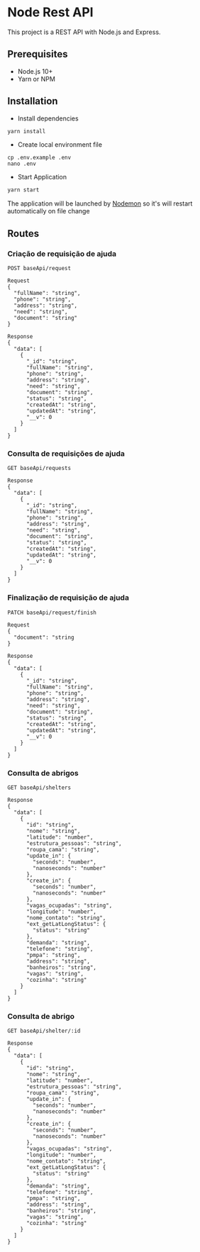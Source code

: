 # Node Rest API

This project is a REST API with Node.js and Express.

## Prerequisites
- Node.js 10+
- Yarn or NPM

## Installation
- Install dependencies
```bash
yarn install
```
- Create local environment file
```shell
cp .env.example .env
nano .env
```
- Start Application
```bash
yarn start
```
The application will be launched by [Nodemon](https://nodemon.com) so it's will restart automatically on file change

## Routes
### Criação de requisição de ajuda
```
POST baseApi/request

Request
{
  "fullName": "string",
  "phone": "string",
  "address": "string",
  "need": "string",
  "document": "string"
}

Response
{
  "data": [
    {
      "_id": "string",
      "fullName": "string",
      "phone": "string",
      "address": "string",
      "need": "string",
      "document": "string",
      "status": "string",
      "createdAt": "string",
      "updatedAt": "string",
      "__v": 0
    }
  ]
}
```
 
### Consulta de requisições de ajuda
```
GET baseApi/requests

Response
{
  "data": [
    {
      "_id": "string",
      "fullName": "string",
      "phone": "string",
      "address": "string",
      "need": "string",
      "document": "string",
      "status": "string",
      "createdAt": "string",
      "updatedAt": "string",
      "__v": 0
    }
  ]
}
```
### Finalização de requisição de ajuda
```
PATCH baseApi/request/finish

Request
{
  "document": "string
}

Response
{
  "data": [
    {
      "_id": "string",
      "fullName": "string",
      "phone": "string",
      "address": "string",
      "need": "string",
      "document": "string",
      "status": "string",
      "createdAt": "string",
      "updatedAt": "string",
      "__v": 0
    }
  ]
}
```

### Consulta de abrigos
```
GET baseApi/shelters

Response
{
  "data": [
    {
      "id": "string",
      "nome": "string",
      "latitude": "number",
      "estrutura_pessoas": "string",
      "roupa_cama": "string",
      "update_in": {
        "seconds": "number",
        "nanoseconds": "number"
      },
      "create_in": {
        "seconds": "number",
        "nanoseconds": "number"
      },
      "vagas_ocupadas": "string",
      "longitude": "number",
      "nome_contato": "string",
      "ext_getLatLongStatus": {
        "status": "string"
      },
      "demanda": "string",
      "telefone": "string",
      "pmpa": "string",
      "address": "string",
      "banheiros": "string",
      "vagas": "string",
      "cozinha": "string"
    }
  ]
}
```

### Consulta de abrigo
```
GET baseApi/shelter/:id

Response
{
  "data": [
    {
      "id": "string",
      "nome": "string",
      "latitude": "number",
      "estrutura_pessoas": "string",
      "roupa_cama": "string",
      "update_in": {
        "seconds": "number",
        "nanoseconds": "number"
      },
      "create_in": {
        "seconds": "number",
        "nanoseconds": "number"
      },
      "vagas_ocupadas": "string",
      "longitude": "number",
      "nome_contato": "string",
      "ext_getLatLongStatus": {
        "status": "string"
      },
      "demanda": "string",
      "telefone": "string",
      "pmpa": "string",
      "address": "string",
      "banheiros": "string",
      "vagas": "string",
      "cozinha": "string"
    }
  ]
}
```